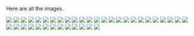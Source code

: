 Here are all the images.

![](mikementzer1.png)
![](mikementzer2.png)
![](mikementzer3.png)
![](mikementzer4.png)
![](mikementzer5.png)
![](mikementzer6.png)
![](mikementzer7.png)
![](mikementzer8.png)
![](mikementzer9.png)
![](mikementzer10.png)
![](mikementzer11.png)
![](mikementzer12.png)
![](mikementzer13.png)
![](mikementzer14.png)
![](mikementzer15.png)
![](mikementzer16.png)
![](mikementzer17.png)
![](mikementzer18.png)
![](mikementzer19.png)
![](mikementzer20.png)
![](mikementzer21.png)
![](mikementzer22.png)
![](mikementzer23.png)
![](mikementzer24.png)
![](mikementzer25.png)
![](mikementzer26.png)
![](mikementzer27.png)
![](mikementzer28.png)
![](mikementzer29.png)
![](mikementzer30.png)
![](mikementzer31.png)
![](mikementzer32.png)
![](mikementzer33.png)
![](mikementzer34.png)
![](mikementzer35.png)
![](mikementzer36.png)
![](mikementzer37.png)
![](mikementzer38.png)
